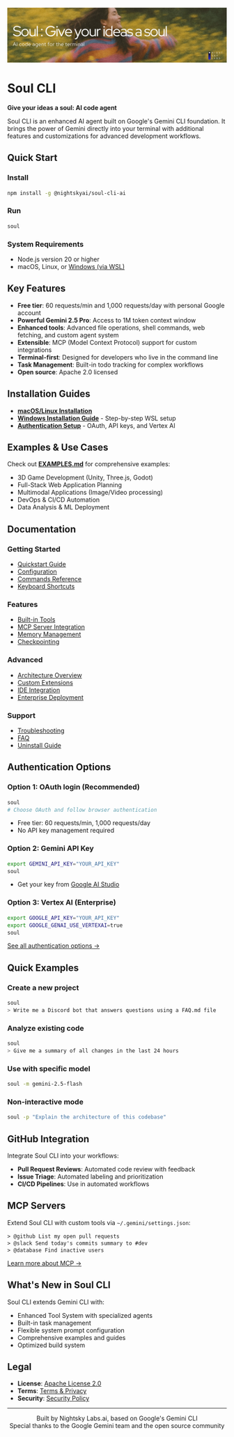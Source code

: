![Soul CLI](./assets/cover.png)

# Soul CLI

**Give your ideas a soul: AI code agent**

Soul CLI is an enhanced AI agent built on Google's Gemini CLI foundation. It brings the power of Gemini directly into your terminal with additional features and customizations for advanced development workflows.

## Quick Start

### Install
```bash
npm install -g @nightskyai/soul-cli-ai
```

### Run
```bash
soul
```

### System Requirements
- Node.js version 20 or higher
- macOS, Linux, or [Windows (via WSL)](./docs/windows-installation.md)

## Key Features

- **Free tier**: 60 requests/min and 1,000 requests/day with personal Google account
- **Powerful Gemini 2.5 Pro**: Access to 1M token context window
- **Enhanced tools**: Advanced file operations, shell commands, web fetching, and custom agent system
- **Extensible**: MCP (Model Context Protocol) support for custom integrations
- **Terminal-first**: Designed for developers who live in the command line
- **Task Management**: Built-in todo tracking for complex workflows
- **Open source**: Apache 2.0 licensed

## Installation Guides

- **[macOS/Linux Installation](./docs/cli/index.md)**
- **[Windows Installation Guide](./docs/windows-installation.md)** - Step-by-step WSL setup
- **[Authentication Setup](./docs/cli/authentication.md)** - OAuth, API keys, and Vertex AI

## Examples & Use Cases

Check out **[EXAMPLES.md](./EXAMPLES.md)** for comprehensive examples:
- 3D Game Development (Unity, Three.js, Godot)
- Full-Stack Web Application Planning
- Multimodal Applications (Image/Video processing)
- DevOps & CI/CD Automation
- Data Analysis & ML Deployment

## Documentation

### Getting Started
- [Quickstart Guide](./docs/cli/index.md)
- [Configuration](./docs/cli/configuration.md)
- [Commands Reference](./docs/cli/commands.md)
- [Keyboard Shortcuts](./docs/keyboard-shortcuts.md)

### Features
- [Built-in Tools](./docs/tools/index.md)
- [MCP Server Integration](./docs/tools/mcp-server.md)
- [Memory Management](./docs/tools/memory.md)
- [Checkpointing](./docs/checkpointing.md)

### Advanced
- [Architecture Overview](./docs/architecture.md)
- [Custom Extensions](./docs/extension.md)
- [IDE Integration](./docs/ide-integration.md)
- [Enterprise Deployment](./docs/deployment.md)

### Support
- [Troubleshooting](./docs/troubleshooting.md)
- [FAQ](./docs/troubleshooting.md#frequently-asked-questions)
- [Uninstall Guide](./docs/Uninstall.md)

## Authentication Options

### Option 1: OAuth login (Recommended)
```bash
soul
# Choose OAuth and follow browser authentication
```
- Free tier: 60 requests/min, 1,000 requests/day
- No API key management required

### Option 2: Gemini API Key
```bash
export GEMINI_API_KEY="YOUR_API_KEY"
soul
```
- Get your key from [Google AI Studio](https://aistudio.google.com/apikey)

### Option 3: Vertex AI (Enterprise)
```bash
export GOOGLE_API_KEY="YOUR_API_KEY"
export GOOGLE_GENAI_USE_VERTEXAI=true
soul
```

[See all authentication options →](./docs/cli/authentication.md)

## Quick Examples

### Create a new project
```bash
soul
> Write me a Discord bot that answers questions using a FAQ.md file
```

### Analyze existing code
```bash
soul
> Give me a summary of all changes in the last 24 hours
```

### Use with specific model
```bash
soul -m gemini-2.5-flash
```

### Non-interactive mode
```bash
soul -p "Explain the architecture of this codebase"
```

## GitHub Integration

Integrate Soul CLI into your workflows:
- **Pull Request Reviews**: Automated code review with feedback
- **Issue Triage**: Automated labeling and prioritization
- **CI/CD Pipelines**: Use in automated workflows

## MCP Servers

Extend Soul CLI with custom tools via `~/.gemini/settings.json`:

```text
> @github List my open pull requests
> @slack Send today's commits summary to #dev
> @database Find inactive users
```

[Learn more about MCP →](./docs/tools/mcp-server.md)

## What's New in Soul CLI

Soul CLI extends Gemini CLI with:
- Enhanced Tool System with specialized agents
- Built-in task management
- Flexible system prompt configuration
- Comprehensive examples and guides
- Optimized build system

## Legal

- **License**: [Apache License 2.0](LICENSE)
- **Terms**: [Terms & Privacy](./docs/tos-privacy.md)
- **Security**: [Security Policy](SECURITY.md)

---

<p align="center">
  Built by Nightsky Labs.ai, based on Google's Gemini CLI<br>
  Special thanks to the Google Gemini team and the open source community
</p>